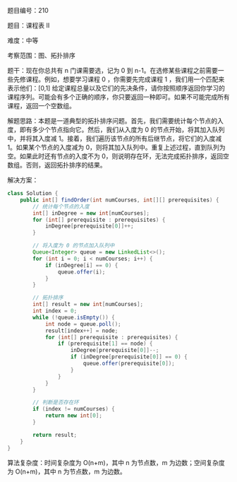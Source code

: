 题目编号：210

题目：课程表 II

难度：中等

考察范围：图、拓扑排序

题干：现在你总共有 n 门课需要选，记为 0 到 n-1。在选修某些课程之前需要一些先修课程。例如，想要学习课程 0 ，你需要先完成课程 1 ，我们用一个匹配来表示他们：[0,1] 给定课程总量以及它们的先决条件，请你按照顺序返回你学习的课程序列。可能会有多个正确的顺序，你只要返回一种即可。如果不可能完成所有课程，返回一个空数组。

解题思路：本题是一道典型的拓扑排序问题。首先，我们需要统计每个节点的入度，即有多少个节点指向它。然后，我们从入度为 0 的节点开始，将其加入队列中，并将其入度减 1。接着，我们遍历该节点的所有后继节点，将它们的入度减 1。如果某个节点的入度减为 0，则将其加入队列中。重复上述过程，直到队列为空。如果此时还有节点的入度不为 0，则说明存在环，无法完成拓扑排序，返回空数组。否则，返回拓扑排序的结果。

解决方案：

```java
class Solution {
    public int[] findOrder(int numCourses, int[][] prerequisites) {
        // 统计每个节点的入度
        int[] inDegree = new int[numCourses];
        for (int[] prerequisite : prerequisites) {
            inDegree[prerequisite[0]]++;
        }

        // 将入度为 0 的节点加入队列中
        Queue<Integer> queue = new LinkedList<>();
        for (int i = 0; i < numCourses; i++) {
            if (inDegree[i] == 0) {
                queue.offer(i);
            }
        }

        // 拓扑排序
        int[] result = new int[numCourses];
        int index = 0;
        while (!queue.isEmpty()) {
            int node = queue.poll();
            result[index++] = node;
            for (int[] prerequisite : prerequisites) {
                if (prerequisite[1] == node) {
                    inDegree[prerequisite[0]]--;
                    if (inDegree[prerequisite[0]] == 0) {
                        queue.offer(prerequisite[0]);
                    }
                }
            }
        }

        // 判断是否存在环
        if (index != numCourses) {
            return new int[0];
        }

        return result;
    }
}
```

算法复杂度：时间复杂度为 O(n+m)，其中 n 为节点数，m 为边数；空间复杂度为 O(n+m)，其中 n 为节点数，m 为边数。